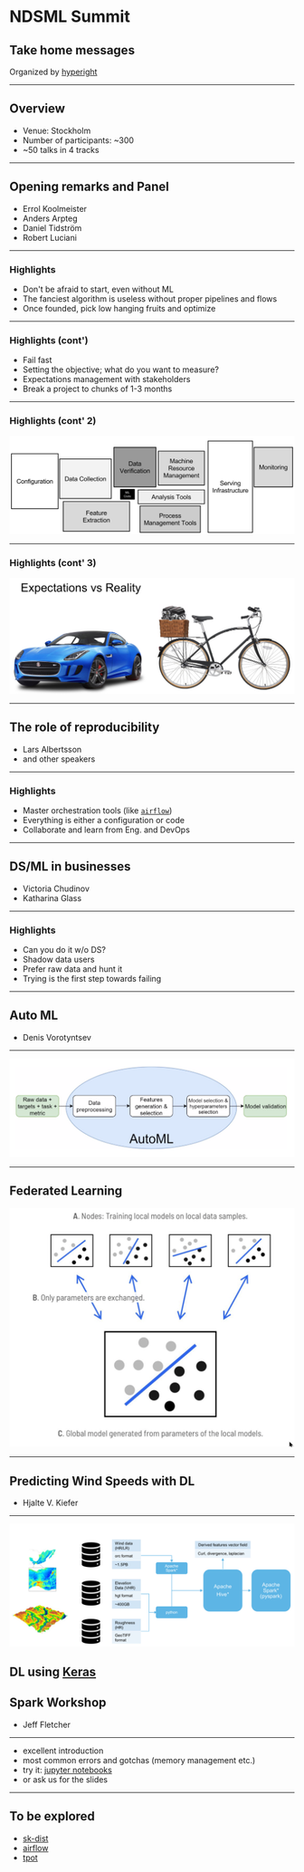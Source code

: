 # NDSML Summit

## Take home messages

Organized by [hyperight](https://hyperight.com)

---

## Overview

* Venue: Stockholm
* Number of participants: ~300
* ~50 talks in 4 tracks

---

## Opening remarks and Panel

* Errol Koolmeister
* Anders Arpteg
* Daniel Tidström
* Robert Luciani

----

### Highlights

* Don't be afraid to start, even without ML
* The fanciest algorithm is useless without proper pipelines and flows
* Once founded, pick low hanging fruits and optimize

----

### Highlights (cont')

* Fail fast
* Setting the objective; what do you want to measure?
* Expectations management with stakeholders
* Break a project to chunks of 1-3 months

----

### Highlights (cont' 2)

![ML code vs. the rest](./ml-code-in-the-whole.png)

----

### Highlights (cont' 3)

![Super motor on a bicycle](./motor-on-bike.png)

---

## The role of reproducibility
* Lars Albertsson
* and other speakers

----

### Highlights

* Master orchestration tools (like [`airflow`](https://airflow.apache.org))
* Everything is either a configuration or code
* Collaborate and learn from Eng. and DevOps


---

## DS/ML in businesses

* Victoria Chudinov
* Katharina Glass

----

### Highlights

* Can you do it w/o DS?
* Shadow data users
* Prefer raw data and hunt it
* Trying is the first step towards failing

---

## Auto ML

* Denis Vorotyntsev

----

![Auto ML](auto-ml.png)

---

## Federated Learning

![Federated learning](federated-learning.png)  <!-- .element height="70%" width="70%" -->

---

## Predicting Wind Speeds with DL

* Hjalte V. Kiefer

----

![Wind speed](./wind-speed.png)

DL using [Keras](https://keras.io/)
---

## Spark Workshop

* Jeff Fletcher

----

* excellent introduction
* most common errors and gotchas (memory management etc.)
* try it: [jupyter notebooks](https://github.com/fletchjeff/ml_at_scale)
* or ask us for the slides

---

## To be explored

* [sk-dist](https://github.com/Ibotta/sk-dist)
* [airflow](https://github.com/apache/airflow)
* [tpot](https://epistasislab.github.io/tpot/)
